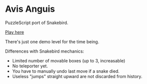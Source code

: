 # Avis Anguis
PuzzleScript port of Snakebird.

[Play here](http://terzalo.com/avis-anguis/ "Play Avis Anguis")

There's just one demo level for the time being.

Differences with Snakebird mechanics:

- Limited number of movable boxes (up to 3, increasable)
- No teleporter yet.
- You have to manually undo last move if a snake died.
- Useless "jumps" straight upward are not discarded from history.

